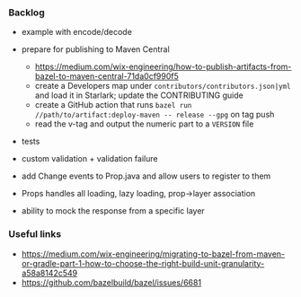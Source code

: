 ### Backlog

- example with encode/decode

- prepare for publishing to Maven Central
  - https://medium.com/wix-engineering/how-to-publish-artifacts-from-bazel-to-maven-central-71da0cf990f5
  - create a Developers map under `contributors/contributors.json|yml` and load it in Starlark; update the CONTRIBUTING guide
  - create a GitHub action that runs `bazel run //path/to/artifact:deploy-maven -- release --gpg` on tag push
  - read the v-tag and output the numeric part to a `VERSION` file

- tests

- custom validation + validation failure

- add Change events to Prop.java and allow users to register to them 

- Props handles all loading, lazy loading, prop->layer association

- ability to mock the response from a specific layer


### Useful links
- https://medium.com/wix-engineering/migrating-to-bazel-from-maven-or-gradle-part-1-how-to-choose-the-right-build-unit-granularity-a58a8142c549
- https://github.com/bazelbuild/bazel/issues/6681
